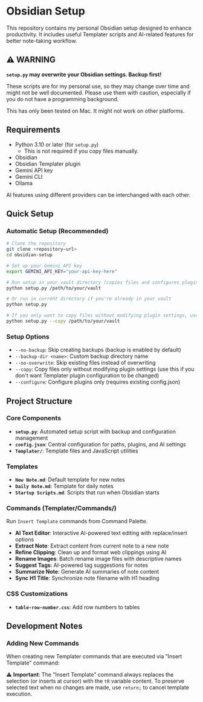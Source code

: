 # Obsidian Setup

This repository contains my personal Obsidian setup designed to enhance productivity. It includes useful Templater scripts and AI-related features for better note-taking workflow.

## ⚠️ WARNING

**`setup.py` may overwrite your Obsidian settings. Backup first!**

These scripts are for my personal use, so they may change over time and might not be well documented. Please use them with caution, especially if you do not have a programming background.

This has only been tested on Mac. It might not work on other platforms.

## Requirements

- Python 3.10 or later (for `setup.py`)
  - This is not required if you copy files manually.
- Obsidian
- Obsidian Templater plugin
- Gemini API key
- Gemini CLI
- Ollama

AI features using different providers can be interchanged with each other.

## Quick Setup

### Automatic Setup (Recommended)
```bash
# Clone the repository
git clone <repository-url>
cd obsidian-setup

# Set up your Gemini API key
export GEMINI_API_KEY="your-api-key-here"

# Run setup in your vault directory (copies files and configures plugins)
python setup.py /path/to/your/vault

# Or run in current directory if you're already in your vault
python setup.py

# If you only want to copy files without modifying plugin settings, use --copy
python setup.py --copy /path/to/your/vault
```

### Setup Options
- `--no-backup`: Skip creating backups (backup is enabled by default)
- `--backup-dir <name>`: Custom backup directory name
- `--no-overwrite`: Skip existing files instead of overwriting
- `--copy`: Copy files only without modifying plugin settings (use this if you don't want Templater plugin configuration to be changed)
- `--configure`: Configure plugins only (requires existing config.json)

## Project Structure

### Core Components
- **`setup.py`**: Automated setup script with backup and configuration management
- **`config.json`**: Central configuration for paths, plugins, and AI settings
- **`Templater/`**: Template files and JavaScript utilities

### Templates
- **`New Note.md`**: Default template for new notes
- **`Daily Note.md`**: Template for daily notes
- **`Startup Scripts.md`**: Scripts that run when Obsidian starts

### Commands (Templater/Commands/)
Run `Insert Template` commands from Command Palette.
- **AI Text Editor**: Interactive AI-powered text editing with replace/insert options
- **Extract Note**: Extract content from current note to a new note
- **Refine Clipping**: Clean up and format web clippings using AI
- **Rename Images**: Batch rename image files with descriptive names
- **Suggest Tags**: AI-powered tag suggestions for notes
- **Summarize Note**: Generate AI summaries of note content
- **Sync H1 Title**: Synchronize note filename with H1 heading

### CSS Customizations
- **`table-row-number.css`**: Add row numbers to tables

## Development Notes

### Adding New Commands
When creating new Templater commands that are executed via "Insert Template" command:

⚠️ **Important**: The "Insert Template" command always replaces the selection (or inserts at cursor) with the `tR` variable content. To preserve selected text when no changes are made, use `return;` to cancel template execution.
